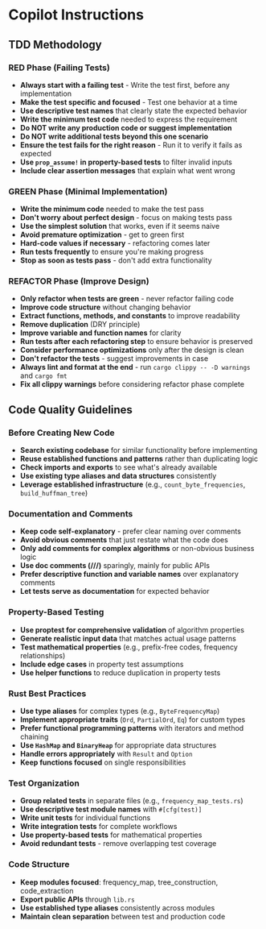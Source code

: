 # Copilot Instructions

## TDD Methodology

### RED Phase (Failing Tests)
- **Always start with a failing test** - Write the test first, before any implementation
- **Make the test specific and focused** - Test one behavior at a time
- **Use descriptive test names** that clearly state the expected behavior
- **Write the minimum test code** needed to express the requirement
- **Do NOT write any production code or suggest implementation** 
- **Do NOT write additional tests beyond this one scenario**
- **Ensure the test fails for the right reason** - Run it to verify it fails as expected
- **Use `prop_assume!` in property-based tests** to filter invalid inputs
- **Include clear assertion messages** that explain what went wrong

### GREEN Phase (Minimal Implementation)
- **Write the minimum code** needed to make the test pass
- **Don't worry about perfect design** - focus on making tests pass
- **Use the simplest solution** that works, even if it seems naive
- **Avoid premature optimization** - get to green first
- **Hard-code values if necessary** - refactoring comes later
- **Run tests frequently** to ensure you're making progress
- **Stop as soon as tests pass** - don't add extra functionality

### REFACTOR Phase (Improve Design)
- **Only refactor when tests are green** - never refactor failing code
- **Improve code structure** without changing behavior
- **Extract functions, methods, and constants** to improve readability
- **Remove duplication** (DRY principle)
- **Improve variable and function names** for clarity
- **Run tests after each refactoring step** to ensure behavior is preserved
- **Consider performance optimizations** only after the design is clean
- **Don't refactor the tests** - suggest improvements in case
- **Always lint and format at the end** - run `cargo clippy -- -D warnings` and `cargo fmt`
- **Fix all clippy warnings** before considering refactor phase complete

## Code Quality Guidelines

### Before Creating New Code
- **Search existing codebase** for similar functionality before implementing
- **Reuse established functions and patterns** rather than duplicating logic
- **Check imports and exports** to see what's already available
- **Use existing type aliases and data structures** consistently
- **Leverage established infrastructure** (e.g., `count_byte_frequencies`, `build_huffman_tree`)

### Documentation and Comments
- **Keep code self-explanatory** - prefer clear naming over comments
- **Avoid obvious comments** that just restate what the code does
- **Only add comments for complex algorithms** or non-obvious business logic
- **Use doc comments (///)** sparingly, mainly for public APIs
- **Prefer descriptive function and variable names** over explanatory comments
- **Let tests serve as documentation** for expected behavior

### Property-Based Testing
- **Use proptest for comprehensive validation** of algorithm properties
- **Generate realistic input data** that matches actual usage patterns
- **Test mathematical properties** (e.g., prefix-free codes, frequency relationships)
- **Include edge cases** in property test assumptions
- **Use helper functions** to reduce duplication in property tests

### Rust Best Practices
- **Use type aliases** for complex types (e.g., `ByteFrequencyMap`)
- **Implement appropriate traits** (`Ord`, `PartialOrd`, `Eq`) for custom types
- **Prefer functional programming patterns** with iterators and method chaining
- **Use `HashMap` and `BinaryHeap`** for appropriate data structures
- **Handle errors appropriately** with `Result` and `Option`
- **Keep functions focused** on single responsibilities

### Test Organization
- **Group related tests** in separate files (e.g., `frequency_map_tests.rs`)
- **Use descriptive test module names** with `#[cfg(test)]`
- **Write unit tests** for individual functions
- **Write integration tests** for complete workflows
- **Use property-based tests** for mathematical properties
- **Avoid redundant tests** - remove overlapping test coverage

### Code Structure
- **Keep modules focused**: frequency_map, tree_construction, code_extraction
- **Export public APIs** through `lib.rs`
- **Use established type aliases** consistently across modules
- **Maintain clean separation** between test and production code
